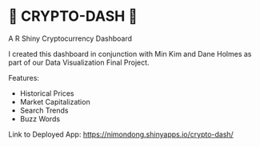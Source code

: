 # 👾 CRYPTO-DASH 👾
A R Shiny Cryptocurrency Dashboard 

I created this dashboard in conjunction with Min Kim and Dane Holmes as part of our Data Visualization Final Project. 

Features: 
* Historical Prices
* Market Capitalization
* Search Trends
* Buzz Words

Link to Deployed App: https://nimondong.shinyapps.io/crypto-dash/
